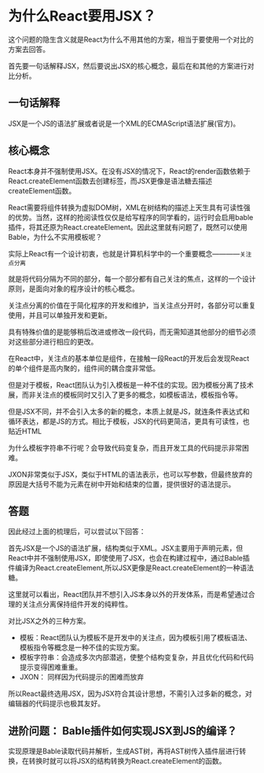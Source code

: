 # 为什么React要用JSX？

这个问题的隐生含义就是React为什么不用其他的方案，相当于要使用一个对比的方案去回答。

首先要一句话解释JSX，然后要说出JSX的核心概念，最后在和其他的方案进行对比分析。

## 一句话解释

JSX是一个JS的语法扩展或者说是一个XML的ECMAScript语法扩展(官方)。

## 核心概念

React本身并不强制使用JSX。在没有JSX的情况下，React的render函数依赖于React.createElement函数去创建标签，而JSX更像是语法糖去描述createElement函数。

React需要将组件转换为虚拟DOM树，XML在树结构的描述上天生具有可读性强的优势。当然，这样的抢阅读性仅仅是给写程序的同学看的，运行时会启用bable插件，将其还原为React.createElement。因此这里就有问题了，既然可以使用Bable，为什么不实用模板呢？

实际上React有一个设计初衷，也就是计算机科学中的一个重要概念————`关注点分离`

就是将代码分隔为不同的部分，每一个部分都有自己关注的焦点，这样的一个设计原则，是面向对象的程序设计的核心概念。

关注点分离的价值在于简化程序的开发和维护，当关注点分开时，各部分可以重复使用，并且可以单独开发和更新。

具有特殊价值的是能够稍后改进或修改一段代码，而无需知道其他部分的细节必须对这些部分进行相应的更改。

在React中，关注点的基本单位是组件，在接触一段React的开发后会发现React的单个组件是高内聚的，组件间的耦合度非常低。

但是对于模板，React团队认为引入模板是一种不佳的实现。因为模板分离了技术展，而非关注点的模板同时又引入了更多的概念，如模板语法，模板指令等。

但是JSX不同，并不会引入太多的新的概念，本质上就是JS，就连条件表达式和循环表达，都是JS的方式。相比于模板，JSX的代码更简洁，更具有可读性，也贴近HTML

为什么模板字符串不行呢？会导致代码变复杂，而且开发工具的代码提示非常困难。

JXON非常类似于JSX，类似于HTML的语法表示，也可以写参数，但最终放弃的原因是大括号不能为元素在树中开始和结束的位置，提供很好的语法提示。

## 答题

因此经过上面的梳理后，可以尝试以下回答：

首先JSX是一个JS的语法扩展，结构类似于XML。JSX主要用于声明元素，但React中并不强制使用JSX，即使使用了JSX，也会在构建过程中，通过Bable插件编译为React.createElement,所以JSX更像是React.createElement的一种语法糖。

这里就可以看出，React团队并不想引入JS本身以外的开发体系，而是希望通过合理的关注点分离保持组件开发的纯粹性。

对比JSX之外的三种方案。

+ 模板：React团队认为模板不是开发中的关注点，因为模板引用了模板语法、模板指令等概念是一种不佳的实现方案。
+ 模板字符串：会造成多次内部潜逃，使整个结构变复杂，并且优化代码和代码提示变得困难重重。
+ JXON： 同样因为代码提示的困难而放弃

所以React最终选用JSX，因为JSX符合其设计思想，不需引入过多新的概念，对编辑器的代码提示也极其友好。

## 进阶问题： Bable插件如何实现JSX到JS的编译？

实现原理是Bable读取代码并解析，生成AST树，再将AST树传入插件层进行转换，在转换时就可以将JSX的结构转换为React.createElement的函数。